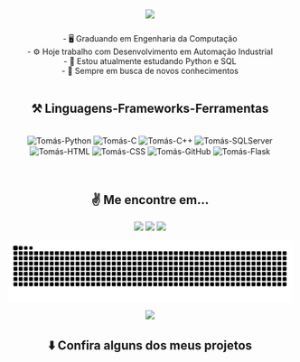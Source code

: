 <h1 align="center">
<img src="https://readme-typing-svg.herokuapp.com/?font=Righteous&size=35&center=true&vCenter=true&width=500&height=70&duration=4000&lines=Olá!+👋;+Me+chamo+Tomás!;" />
</h1>

<div  align="center" >
- 🖥️ Graduando em Engenharia da Computação<br>
- ⚙️ Hoje trabalho com Desenvolvimento em Automação Industrial<br>
- 🌱 Estou atualmente estudando Python e SQL<br>
- 🚀 Sempre em busca de novos conhecimentos
</div>

<br>
<h2 align="center" >⚒️ Linguagens-Frameworks-Ferramentas</h2>

<div align="center" style="display: inline_block"><br>
  <img align="center" alt="Tomás-Python" height="30" width="40" src="https://cdn.jsdelivr.net/gh/devicons/devicon@latest/icons/python/python-original.svg">
  <img align="center" alt="Tomás-C" height="30" width="40" src="https://cdn.jsdelivr.net/gh/devicons/devicon@latest/icons/c/c-original.svg">
  <img align="center" alt="Tomás-C++" height="30" width="40" src="https://cdn.jsdelivr.net/gh/devicons/devicon@latest/icons/cplusplus/cplusplus-original.svg">
  <img align="center" alt="Tomás-SQLServer" height="30" width="40" src="https://cdn.jsdelivr.net/gh/devicons/devicon@latest/icons/microsoftsqlserver/microsoftsqlserver-plain.svg">
  <img align="center" alt="Tomás-HTML" height="30" width="40" src="https://cdn.jsdelivr.net/gh/devicons/devicon@latest/icons/html5/html5-original.svg">
  <img align="center" alt="Tomás-CSS" height="30" width="40" src="https://cdn.jsdelivr.net/gh/devicons/devicon@latest/icons/css3/css3-original.svg">
  <img align="center" alt="Tomás-GitHub" height="30" width="40" src="https://cdn.jsdelivr.net/gh/devicons/devicon@latest/icons/github/github-original-wordmark.svg">
  <img align="center" alt="Tomás-Flask" height="30" width="40" src="https://cdn.jsdelivr.net/gh/devicons/devicon@latest/icons/flask/flask-original.svg">
  
  
</div>

  
<br>
<br>
<h2 align="center" >✌️ Me encontre em... </h2>
<div align="center"> 
  <a href="https://www.linkedin.com/in/tom%C3%A1s-duarte-61543b1a3" target="_blank"><img src="https://img.shields.io/badge/-LinkedIn-%230077B5?style=for-the-badge&logo=linkedin&logoColor=white" target="_blank"></a>
  <a href = "mailto:tomasduarteaugusto@gmail.com"><img src="https://img.shields.io/badge/-Gmail-%23333?style=for-the-badge&logo=gmail&logoColor=white" target="_blank"></a>
  <a href="https://www.instagram.com/tomasaugusto30" target="_blank"><img src="https://img.shields.io/badge/-Instagram-%23E4405F?style=for-the-badge&logo=instagram&logoColor=white" target="_blank"></a>
</div>

<!--
<h2 align="center">⚡ Minhas Estatísticas</h2>

<p align="center">
  <img alt="TomasAugusto_Stats" height="250" width="500" src="https://github-readme-stats.vercel.app/api?username=TomasAugusto&show_icons=true&theme=algolia">
  <img alt="TomasAugusto_Stats" height="250" width="500" src="https://github-readme-stats.vercel.app/api/top-langs/?username=TomasAugusto&langs_count=10&theme=algolia&layout=compact">
</p>

-->

<p align="center">
  <source media="(prefers-color-scheme: light)" srcset="https://raw.githubusercontent.com/TomasAugusto/TomasAugusto/output/github-contribution-grid-snake-dark.svg">
  <source media="(prefers-color-scheme: dark)" srcset="https://raw.githubusercontent.com/TomasAugusto/TomasAugusto/output/github-contribution-grid-snake-dark.svg">
  <img align="center" alt="github contribution grid snake animation" src="https://raw.githubusercontent.com/TomasAugusto/TomasAugusto/output/github-contribution-grid-snake-dark.svg">
</p>

<p align="center">
  <img src="https://readme-typing-svg.herokuapp.com/?font=Righteous&size=35&center=true&vCenter=true&width=500&height=70&duration=4000&lines=Obrigado+pela+atenção!;" />
</p>
<h2 align="center" >⬇️ Confira alguns dos meus projetos </h2>
